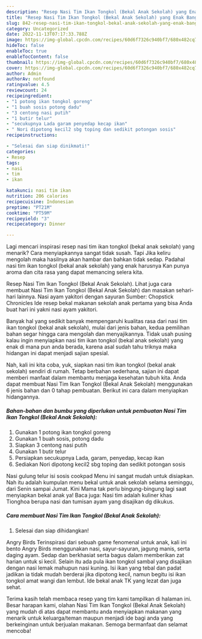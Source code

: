 ```yaml
---
description: "Resep Nasi Tim Ikan Tongkol (Bekal Anak Sekolah) yang Enak Banget"
title: "Resep Nasi Tim Ikan Tongkol (Bekal Anak Sekolah) yang Enak Banget"
slug: 842-resep-nasi-tim-ikan-tongkol-bekal-anak-sekolah-yang-enak-banget
category: Uncategorized
date: 2022-11-13T07:17:33.788Z
image: https://img-global.cpcdn.com/recipes/60d6f7326c940bf7/680x482cq70/nasi-tim-ikan-tongkol-bekal-anak-sekolah-foto-resep-utama.jpg
hideToc: false
enableToc: true
enableTocContent: false
thumbnail: https://img-global.cpcdn.com/recipes/60d6f7326c940bf7/680x482cq70/nasi-tim-ikan-tongkol-bekal-anak-sekolah-foto-resep-utama.jpg
cover: https://img-global.cpcdn.com/recipes/60d6f7326c940bf7/680x482cq70/nasi-tim-ikan-tongkol-bekal-anak-sekolah-foto-resep-utama.jpg
author: Admin
authorAv: notfound
ratingvalue: 4.5
reviewcount: 24
recipeingredient:
- "1 potong ikan tongkol goreng"
- "1 buah sosis potong dadu"
- "3 centong nasi putih"
- "1 butir telur"
- "secukupnya Lada garam penyedap kecap ikan"
- " Nori dipotong kecil2 sbg toping dan sedikit potongan sosis"
recipeinstructions:

- "Selesai dan siap dinikmati!"
categories:
- Resep
tags:
- nasi
- tim
- ikan

katakunci: nasi tim ikan 
nutrition: 206 calories
recipecuisine: Indonesian
preptime: "PT21M"
cooktime: "PT59M"
recipeyield: "3"
recipecategory: Dinner

---
```



Lagi mencari inspirasi resep nasi tim ikan tongkol (bekal anak sekolah) yang menarik? Cara menyiapkannya sangat tidak susah. Tapi Jika keliru mengolah maka hasilnya akan hambar dan bahkan tidak sedap. Padahal nasi tim ikan tongkol (bekal anak sekolah) yang enak harusnya Kan punya aroma dan cita rasa yang dapat memancing selera kita.


Resep Nasi Tim Ikan Tongkol (Bekal Anak Sekolah). Lihat juga cara membuat Nasi Tim Ikan Tongkol (Bekal Anak Sekolah) dan masakan sehari-hari lainnya. Nasi ayam yakitori dengan sayuran Sumber: Chopstick Chronicles Ide resep bekal makanan sekolah anak pertama yang bisa Anda buat hari ini yakni nasi ayam yakitori.

Banyak hal yang sedikit banyak mempengaruhi kualitas rasa dari nasi tim ikan tongkol (bekal anak sekolah), mulai dari jenis bahan, kedua pemilihan bahan segar hingga cara mengolah dan menyajikannya. Tidak usah pusing kalau ingin menyiapkan nasi tim ikan tongkol (bekal anak sekolah) yang enak di mana pun anda berada, karena asal sudah tahu triknya maka hidangan ini dapat menjadi sajian spesial.


Nah, kali ini kita coba, yuk, siapkan nasi tim ikan tongkol (bekal anak sekolah) sendiri di rumah. Tetap berbahan sederhana, sajian ini dapat memberi manfaat dalam membantu menjaga kesehatan tubuh kita. Anda dapat membuat Nasi Tim Ikan Tongkol (Bekal Anak Sekolah) menggunakan 6 jenis bahan dan 0 tahap pembuatan. Berikut ini cara dalam menyiapkan hidangannya.

<!--inarticleads1-->

##### Bahan-bahan dan bumbu yang diperlukan untuk pembuatan Nasi Tim Ikan Tongkol (Bekal Anak Sekolah):

1. Gunakan 1 potong ikan tongkol goreng
1. Gunakan 1 buah sosis, potong dadu
1. Siapkan 3 centong nasi putih
1. Gunakan 1 butir telur
1. Persiapkan secukupnya Lada, garam, penyedap, kecap ikan
1. Sediakan  Nori dipotong kecil2 sbg toping dan sedikit potongan sosis


Nasi gulung telur isi sosis cookpad Menu ini sangat mudah untuk disiapkan. Nah itu adalah kumpulan menu bekal untuk anak sekolah selama seminggu, dari Senin sampai Jumat. Kini Mama tak perlu bingung-bingung lagi saat menyiapkan bekal anak ya! Baca juga: Nasi tim adalah kuliner khas Tionghoa berupa nasi dan tumisan ayam yang disajikan dg dikukus. 

<!--inarticleads2-->

##### Cara membuat Nasi Tim Ikan Tongkol (Bekal Anak Sekolah):


1. Selesai dan siap dihidangkan!

Angry Birds Terinspirasi dari sebuah game fenomenal untuk anak, kali ini bento Angry Birds menggunakan nasi, sayur-sayuran, jagung manis, serta daging ayam. Sedap dan berkhasiat serta bagus dalam memberikan zat harian untuk si kecil. Selain itu ada pula ikan tongkol sambal yang disajikan dengan nasi lemak mahupun nasi kuning. Isi ikan yang tebal dan padat jadikan ia tidak mudah berderai jika dipotong kecil, namun begitu isi ikan tongkol amat wangi dan lembut. Ide bekal anak TK yang lezat dan juga sehat. 

Terima kasih telah membaca resep yang tim kami tampilkan di halaman ini. Besar harapan kami, olahan Nasi Tim Ikan Tongkol (Bekal Anak Sekolah) yang mudah di atas dapat membantu anda menyiapkan makanan yang menarik untuk keluarga/teman maupun menjadi ide bagi anda yang berkeinginan untuk berjualan makanan. Semoga bermanfaat dan selamat mencoba!

